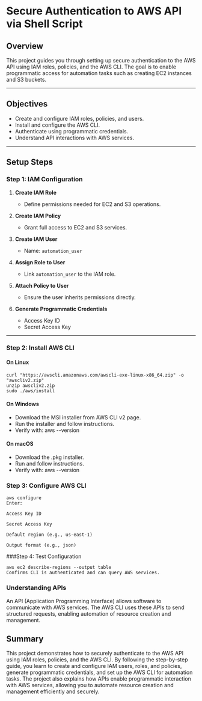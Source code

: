 # Secure Authentication to AWS API via Shell Script

## Overview
This project guides you through setting up secure authentication to the AWS API using IAM roles, policies, and the AWS CLI. The goal is to enable programmatic access for automation tasks such as creating EC2 instances and S3 buckets.

---

## Objectives
- Create and configure IAM roles, policies, and users.
- Install and configure the AWS CLI.
- Authenticate using programmatic credentials.
- Understand API interactions with AWS services.

---

##  Setup Steps

### Step 1: IAM Configuration

1. **Create IAM Role**
   - Define permissions needed for EC2 and S3 operations.

2. **Create IAM Policy**
   - Grant full access to EC2 and S3 services.

3. **Create IAM User**
   - Name: `automation_user`

4. **Assign Role to User**
   - Link `automation_user` to the IAM role.

5. **Attach Policy to User**
   - Ensure the user inherits permissions directly.

6. **Generate Programmatic Credentials**
   - Access Key ID
   - Secret Access Key

---

###  Step 2: Install AWS CLI

#### On Linux
~~~
curl "https://awscli.amazonaws.com/awscli-exe-linux-x86_64.zip" -o "awscliv2.zip"
unzip awscliv2.zip
sudo ./aws/install
~~~

#### On Windows
- Download the MSI installer from AWS CLI v2 page.
- Run the installer and follow instructions.
- Verify with: aws --version

#### On macOS
- Download the .pkg installer.
- Run and follow instructions.
- Verify with: aws --version

### Step 3: Configure AWS CLI
~~~
aws configure
Enter:

Access Key ID

Secret Access Key

Default region (e.g., us-east-1)

Output format (e.g., json)
~~~
###Step 4: Test Configuration
~~~
aws ec2 describe-regions --output table
Confirms CLI is authenticated and can query AWS services.
~~~

### Understanding APIs
An API (Application Programming Interface) allows software to communicate with AWS services. The AWS CLI uses these APIs to send structured requests, enabling automation of resource creation and management.

## Summary

This project demonstrates how to securely authenticate to the AWS API using IAM roles, policies, and the AWS CLI. By following the step-by-step guide, you learn to create and configure IAM users, roles, and policies, generate programmatic credentials, and set up the AWS CLI for automation tasks. The project also explains how APIs enable programmatic interaction with AWS services, allowing you to automate resource creation and management efficiently and securely.
